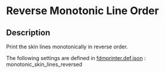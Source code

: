 # Reverse Monotonic Line Order

## Description
Print the skin lines monotonically in reverse order.

The following settings are defined in [fdmprinter.def.json](https://github.com/smartavionics/Cura/blob/mb-master/resources/definitions/fdmprinter.def.json) : monotonic_skin_lines_reversed

